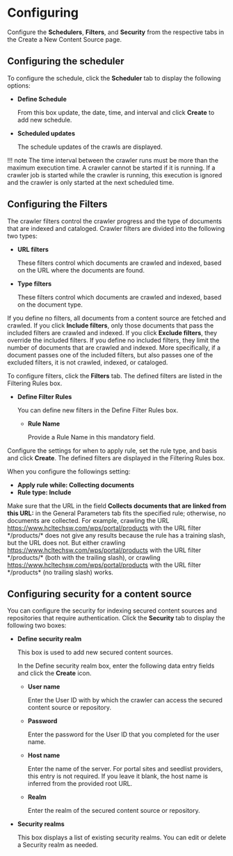 # Configuring

Configure the **Schedulers**, **Filters**, and **Security** from the respective tabs in the Create a New Content Source page.

## Configuring the scheduler

To configure the schedule, click the **Scheduler** tab to display the following options:

-   **Define Schedule**

    From this box update, the date, time, and interval and click **Create** to add new schedule.

-   **Scheduled updates**

    The schedule updates of the crawls are displayed.


!!! note
    The time interval between the crawler runs must be more than the maximum execution time. A crawler cannot be started if it is running. If a crawler job is started while the crawler is running, this execution is ignored and the crawler is only started at the next scheduled time.

## Configuring the Filters

The crawler filters control the crawler progress and the type of documents that are indexed and cataloged. Crawler filters are divided into the following two types:

-   **URL filters**

    These filters control which documents are crawled and indexed, based on the URL where the documents are found.

-   **Type filters**

    These filters control which documents are crawled and indexed, based on the document type.


If you define no filters, all documents from a content source are fetched and crawled. If you click **Include filters**, only those documents that pass the included filters are crawled and indexed. If you click **Exclude filters**, they override the included filters. If you define no included filters, they limit the number of documents that are crawled and indexed. More specifically, if a document passes one of the included filters, but also passes one of the excluded filters, it is not crawled, indexed, or cataloged.

To configure filters, click the **Filters** tab. The defined filters are listed in the Filtering Rules box.

-   **Define Filter Rules**

    You can define new filters in the Define Filter Rules box.

    -   **Rule Name**

        Provide a Rule Name in this mandatory field.


Configure the settings for when to apply rule, set the rule type, and basis and click **Create**. The defined filters are displayed in the Filtering Rules box.

When you configure the followings setting:

-   **Apply rule while: Collecting documents**
-   **Rule type: Include**

Make sure that the URL in the field **Collects documents that are linked from this URL:** in the General Parameters tab fits the specified rule; otherwise, no documents are collected. For example, crawling the URL https://www.hcltechsw.com/wps/portal/products with the URL filter \*/products/\* does not give any results because the rule has a training slash, but the URL does not. But either crawling https://www.hcltechsw.com/wps/portal/products with the URL filter \*/products/\* \(both with the trailing slash\), or crawling https://www.hcltechsw.com/wps/portal/products with the URL filter \*/products\* \(no trailing slash\) works.

## Configuring security for a content source

You can configure the security for indexing secured content sources and repositories that require authentication. Click the **Security** tab to display the following two boxes:

-   **Define security realm**

    This box is used to add new secured content sources.

    In the Define security realm box, enter the following data entry fields and click the **Create** icon.

    -   **User name**

        Enter the User ID with by which the crawler can access the secured content source or repository.

    -   **Password**

        Enter the password for the User ID that you completed for the user name.

    -   **Host name**

        Enter the name of the server. For portal sites and seedlist providers, this entry is not required. If you leave it blank, the host name is inferred from the provided root URL.

    -   **Realm**

        Enter the realm of the secured content source or repository.

-   **Security realms**

    This box displays a list of existing security realms. You can edit or delete a Security realm as needed.


